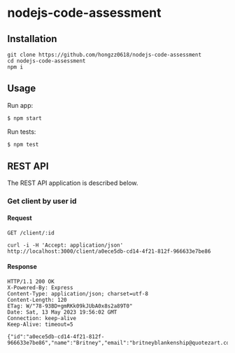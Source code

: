 # nodejs-code-assessment

## Installation

```
git clone https://github.com/hongzz0618/nodejs-code-assessment
cd nodejs-code-assessment
npm i
```

## Usage

Run app:

```bash
$ npm start
```

Run tests:

```bash
$ npm test
```

## REST API

The REST API application is described below.

### Get client by user id

#### Request

`GET /client/:id`

    curl -i -H 'Accept: application/json' http://localhost:3000/client/a0ece5db-cd14-4f21-812f-966633e7be86

#### Response

    HTTP/1.1 200 OK
    X-Powered-By: Express
    Content-Type: application/json; charset=utf-8
    Content-Length: 120
    ETag: W/"78-93BD+gmRKk09kJUbA0x8s2a89T0"
    Date: Sat, 13 May 2023 19:56:02 GMT
    Connection: keep-alive
    Keep-Alive: timeout=5

    {"id":"a0ece5db-cd14-4f21-812f-966633e7be86","name":"Britney","email":"britneyblankenship@quotezart.com","role":"admin"}
